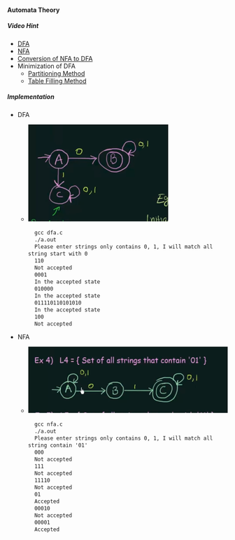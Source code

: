#### Automata Theory

##### Video Hint
* [DFA](https://www.youtube.com/watch?v=40i4PKpM0cI&list=PLBlnK6fEyqRgp46KUv4ZY69yXmpwKOIev&index=4)
* [NFA](https://www.youtube.com/watch?v=egXhe55dAIk&list=PLBlnK6fEyqRgp46KUv4ZY69yXmpwKOIev&index=11)
* [Conversion of NFA to DFA](https://www.youtube.com/watch?v=--CSVsFIDng&index=15&list=PLBlnK6fEyqRgp46KUv4ZY69yXmpwKOIev)
* Minimization of DFA
    * [Partitioning Method](https://www.youtube.com/watch?v=hOzc4BUIXRk&list=PLBlnK6fEyqRgp46KUv4ZY69yXmpwKOIev&index=20)
    * [Table Filling Method](https://www.youtube.com/watch?v=UiXkJUTkp44&index=25&list=PLBlnK6fEyqRgp46KUv4ZY69yXmpwKOIev)


##### Implementation
* DFA
	* ![DFA graph](https://github.com/zpoint/Algorithms/blob/master/AutomataTheory/screenshots/dfa.png)


            gcc dfa.c
            ./a.out
            Please enter strings only contains 0, 1, I will match all string start with 0
            110
            Not accepted
            0001
            In the accepted state
            010000
            In the accepted state
            011110110101010
            In the accepted state
            100
            Not accepted

* NFA
	* ![NFA graph](https://github.com/zpoint/Algorithms/blob/master/AutomataTheory/screenshots/nfa.png)


			gcc nfa.c
            ./a.out
            Please enter strings only contains 0, 1, I will match all string contain '01'
            000
            Not accepted
            111
            Not accepted
            11110
            Not accepted
            01
            Accepted
            00010
            Not accepted
            00001
            Accepted

